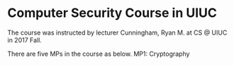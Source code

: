 # Computer Security Course in UIUC
The course was instructed by lecturer Cunningham, Ryan M. at CS @ UIUC in 2017 Fall.

There are five MPs in the course as below.
MP1: Cryptography
